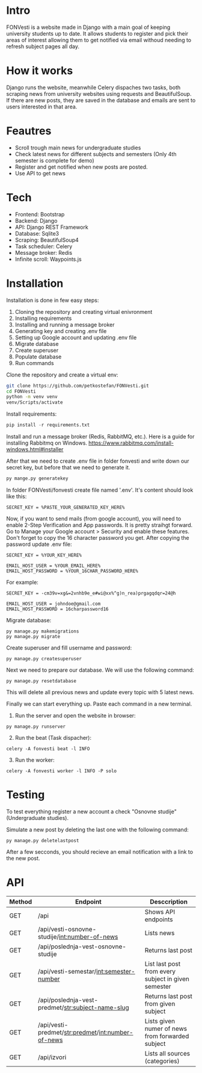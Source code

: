 # Intro

FONVesti is a website made in Django with a main goal of keeping university students up to date.
It allows students to register and pick their areas of interest allowing them to get notified via email withoud needing to refresh subject pages all day.

# How it works

Django runs the website, meanwhile Celery dispaches two tasks, both scraping news from university websites using requests and BeautifulSoup. If there are new posts, they are saved in the database and emails are sent to users interested in that area.

# Feautres

 - Scroll trough main news for undergraduate studies
 - Check latest news for different subjects and semesters (Only 4th semester is complete for demo)
 - Register and get notified when new posts are posted.
 - Use API to get news

# Tech
 - Frontend: Bootstrap
 - Backend: Django
 - API: Django REST Framework
 - Database: Sqlite3
 - Scraping: BeautifulSoup4
 - Task scheduler: Celery
 - Message broker: Redis
 - Infinite scroll: Waypoints.js

# Installation

Installation is done in few easy steps:
1. Cloning the repository and creating virtual enivronment
2. Installing requirements
3. Installing and running a message broker
4. Generating key and creating .env file
5. Setting up Google account and updating .env file
6. Migrate database
7. Create superuser
8. Populate database
9. Run commands

Clone the repository and create a virtual env:
```sh
git clone https://github.com/petkostefan/FONVesti.git
cd FONVesti
python -m venv venv
venv/Scripts/activate
```
Install requirements:
```python
pip install -r requirements.txt
```

Install and run a message broker (Redis, RabbitMQ, etc.). 
Here is a guide for installing Rabbitmq on Windows.
https://www.rabbitmq.com/install-windows.html#installer

After that we need to create .env file in folder fonvesti and write down our secret key, but before that we need to generate it.
```sh
py mange.py generatekey
```
In folder FONVesti/fonvesti create file named '.env'. It's content should look like this:
```
SECRET_KEY = %PASTE_YOUR_GENERATED_KEY_HERE%
````

Now, if you want to send mails (from google account), you will need to enable 2-Step Verification and App passwords.
It is pretty straihgt forward. Go to Manage your Google account > Security and enable these features. Don't forget to copy the 16 character password you get.
After copying the password update .env file:
```
SECRET_KEY = %YOUR_KEY_HERE%

EMAIL_HOST_USER = %YOUR_EMAIL_HERE%
EMAIL_HOST_PASSWORD = %YOUR_16CHAR_PASSWORD_HERE%
````
For example:
```
SECRET_KEY = -cm39v=xg&=2vnhb9e_e#wi@xx%^g)n_rea)prgagqdqr=24@h

EMAIL_HOST_USER = johndoe@gmail.com
EMAIL_HOST_PASSWORD = 16charpassword16
```


Migrate database:
```
py manage.py makemigrations
py manage.py migrate
```

Create superuser and fill username and password:
```
py manage.py createsuperuser
```

Next we need to prepare our database. We will use the following command:
```
py manage.py resetdatabase
```
This will delete all previous news and update every topic with 5 latest news.

Finally we can start everything up. Paste each command in a new terminal.
1. Run the server and open the website in browser:
```
py manage.py runserver
```
2. Run the beat (Task dispacher):
```
celery -A fonvesti beat -l INFO
```
3. Run the worker:
```
celery -A fonvesti worker -l INFO -P solo
```

# Testing
To test everything register a new account a check "Osnovne studije" (Undergraduate studies).

Simulate a new post by deleting the last one with the following command:
```
py manage.py deletelastpost
```
After a few secconds, you should recieve an email notification with a link to the new post.

# API
| Method | Endpoint | Desccription |
| - | - | - |
| GET | /api | Shows API endpoints |
| GET | /api/vesti-osnovne-studije/<int:number-of-news> | Lists news |
| GET | /api/poslednja-vest-osnovne-studije | Returns last post |
| GET | /api/vesti-semestar/<int:semester-number> | List last post from every subject in given semester |
| GET | /api/poslednja-vest-predmet/<str:subject-name-slug> | Returns last post from given subject |
| GET | /api/vesti-predmet/<str:predmet>/<int:number-of-news> | Lists given numer of news from forwarded subject |
| GET | /api/izvori | Lists all sources (categories) |
